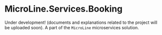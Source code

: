 # MicroLine.Services.Booking

Under development! (documents and explanations related to the project will be uploaded soon).
A part of the `MicroLine` microservices solution.
